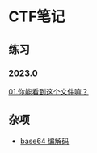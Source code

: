 # CTF笔记

## 练习

### 2023.0

[01.你能看到这个文件嘛？](practice/2023.0/01.md)

## 杂项

- [base64 编解码](misc/base64.md)
